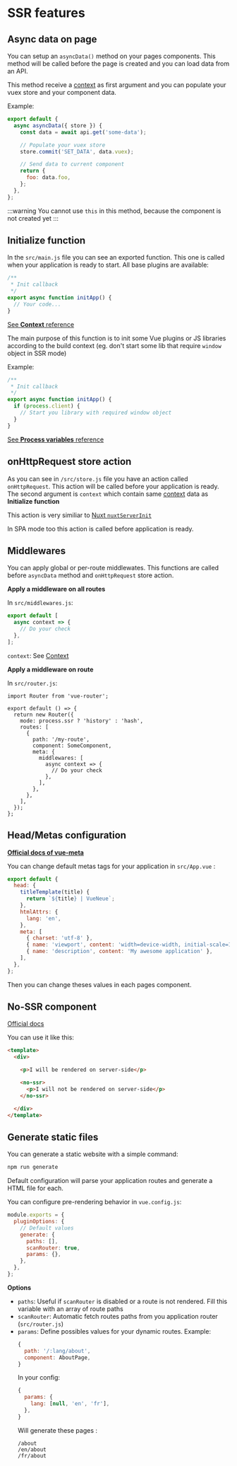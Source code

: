 # SSR features

## Async data on page

You can setup an `asyncData()` method on your pages components. This method will be called
before the page is created and you can load data from an API.

This method receive a [context](/reference/) as first argument and you
can populate your vuex store and your component data.

Example:

```js
export default {
  async asyncData({ store }) {
    const data = await api.get('some-data');

    // Populate your vuex store
    store.commit('SET_DATA', data.vuex);

    // Send data to current component
    return {
      foo: data.foo,
    };
  },
};
```

:::warning
You cannot use `this` in this method, because the component is not created yet
:::

## Initialize function

In the `src/main.js` file you can see an exported function. This one
is called when your application is ready to start. All base plugins
are available:

```js
/**
 * Init callback
 */
export async function initApp() {
  // Your code...
}
```

[See **Context** reference](/reference/)

The main purpose of this function is to init some Vue plugins or JS libraries according
to the build context (eg. don't start some lib that require `window` object in SSR mode)

Example:

```js
/**
 * Init callback
 */
export async function initApp() {
  if (process.client) {
    // Start you library with required window object
  }
}
```

[See **Process variables** reference](/reference/process.html)

## onHttpRequest store action

As you can see in `/src/store.js` file you have an action called `onHttpRequest`.
This action will be called before your application is ready. The second argument is
`context` which contain same [context](/reference/) data as **Initialize function**

This action is very similiar to [Nuxt `nuxtServerInit`](https://nuxtjs.org/guide/vuex-store/#the-nuxtserverinit-action)

In SPA mode too this action is called before application is ready.

## Middlewares

You can apply global or per-route middlewates. This functions are called before
`asyncData` method and `onHttpRequest` store action.

**Apply a middleware on all routes**

In `src/middlewares.js`:

```js
export default [
  async context => {
    // Do your check
  },
];
```

`context`: See [Context](/reference/)

**Apply a middleware on route**

In `src/router.js`:

```js{10-16}
import Router from 'vue-router';

export default () => {
  return new Router({
    mode: process.ssr ? 'history' : 'hash',
    routes: [
      {
        path: '/my-route',
        component: SomeComponent,
        meta: {
          middlewares: [
            async context => {
              // Do your check
            },
          ],
        },
      },
    ],
  });
};
```

## Head/Metas configuration

**[Official docs of vue-meta](https://github.com/declandewet/vue-meta)**

You can change default metas tags for your application in `src/App.vue` :

```js
export default {
  head: {
    titleTemplate(title) {
      return `${title} | VueNeue`;
    },
    htmlAttrs: {
      lang: 'en',
    },
    meta: [
      { charset: 'utf-8' },
      { name: 'viewport', content: 'width=device-width, initial-scale=1' },
      { name: 'description', content: 'My awesome application' },
    ],
  },
};
```

Then you can change theses values in each pages component.

## No-SSR component

[Official docs](https://github.com/egoist/vue-no-ssr)

You can use it like this:

```html
<template>
  <div>

    <p>I will be rendered on server-side</p>

    <no-ssr>
      <p>I will not be rendered on server-side</p>
    </no-ssr>

  </div>
</template>
```

## Generate static files

You can generate a static website with a simple command:

```bash
npm run generate
```

Default configuration will parse your application routes and generate a HTML file for each.

You can configure pre-rendering behavior in `vue.config.js`:

```js
module.exports = {
  pluginOptions: {
    // Default values
    generate: {
      paths: [],
      scanRouter: true,
      params: {},
    },
  },
};
```

**Options**

- `paths`: Useful if `scanRouter` is disabled or a route is not rendered. Fill this
  variable with an array of route paths
- `scanRouter`: Automatic fetch routes paths from you application router (`src/router.js`)
- `params`: Define possibles values for your dynamic routes.
  Example:
  ```js
  {
    path: '/:lang/about',
    component: AboutPage,
  }
  ```
  In your config:
  ```js
  {
    params: {
      lang: [null, 'en', 'fr'],
    },
  }
  ```
  Will generate these pages :
  ```
  /about
  /en/about
  /fr/about
  ```
